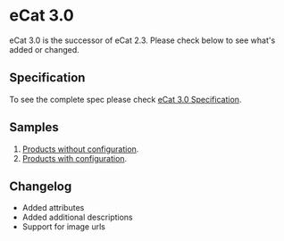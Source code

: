 # eCat 3.0

eCat 3.0 is the successor of eCat 2.3. Please check below to see what's added or changed.

## Specification

To see the complete spec please check [eCat 3.0 Specification](Spec.md).

## Samples

1. [Products without configuration](Samples/products%20without%20configuration.md).
2. [Products with configuration](Samples/products%20with%20configuration.md).

## Changelog

- Added attributes
- Added additional descriptions
- Support for image urls
